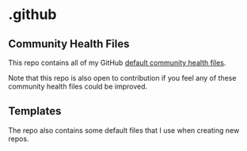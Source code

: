 # .github

## Community Health Files

This repo contains all of my GitHub [default community health files](https://docs.github.com/en/communities/setting-up-your-project-for-healthy-contributions/creating-a-default-community-health-file).

Note that this repo is also open to contribution if you feel any of these community health files could be improved.

## Templates

The repo also contains some default files that I use when creating new repos.